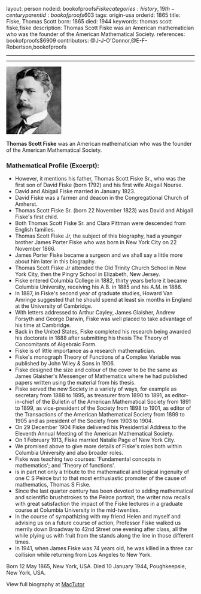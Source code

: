 layout: person
nodeid: bookofproofs$Fiske
categories: history,19th-century
parentid: bookofproofs$603
tags: origin-usa
orderid: 1865
title: Fiske, Thomas Scott
born: 1865
died: 1944
keywords: thomas scott fiske,fiske
description: Thomas Scott Fiske was an American mathematician who was the founder of the American Mathematical Society.
references: bookofproofs$6909
contributors: @J-J-O'Connor,@E-F-Robertson,bookofproofs

---



---

![Fiske.jpg](https://github.com/bookofproofs/bookofproofs.github.io/blob/main/_sources/_assets/images/portraits/Fiske.jpg?raw=true)

**Thomas Scott Fiske**  was an American mathematician who was the founder of the American Mathematical Society.

### Mathematical Profile (Excerpt):
* However, it mentions his father, Thomas Scott Fiske Sr., who was the first son of David Fiske (born 1792) and his first wife Abigail Nourse.
* David and Abigail Fiske married in January 1823.
* David Fiske was a farmer and deacon in the Congregational Church of Amherst.
* Thomas Scott Fiske Sr. (born 22 November 1823) was David and Abigail Fiske's first child.
* Both Thomas Scott Fiske Sr. and Clara Pittman were descended from English families.
* Thomas Scott Fiske Jr, the subject of this biography, had a younger brother James Porter Fiske who was born in New York City on 22 November 1866.
* James Porter Fiske became a surgeon and we shall say a little more about him later in this biography.
* Thomas Scott Fiske Jr attended the Old Trinity Church School in New York City, then the Pingry School in Elizabeth, New Jersey.
* Fiske entered Columbia College in 1882, thirty years before it became Columbia University, receiving his A.B. in 1885 and his A.M. in 1886.
* In 1887, in Fiske's second year of graduate studies, Howard Van Amringe suggested that he should spend at least six months in England at the University of Cambridge.
* With letters addressed to Arthur Cayley, James Glaisher, Andrew Forsyth and George Darwin, Fiske was well placed to take advantage of his time at Cambridge.
* Back in the United States, Fiske completed his research being awarded his doctorate in 1888 after submitting his thesis The Theory of Concomitants of Algebraic Form.
* Fiske is of little importance as a research mathematician.
* Fiske's monograph Theory of Functions of a Complex Variable was published by John Wiley & Sons in 1906.
* Fiske designed the size and colour of the cover to be the same as James Glaisher's Messenger of Mathematics where he had published papers written using the material from his thesis.
* Fiske served the new Society in a variety of ways, for example as secretary from 1888 to 1895, as treasurer from 1890 to 1891, as editor-in-chief of the Bulletin of the American Mathematical Society from 1891 to 1899, as vice-president of the Society from 1898 to 1901, as editor of the Transactions of the American Mathematical Society from 1899 to 1905 and as president of the Society from 1903 to 1904.
* On 29 December 1904 Fiske delivered his Presidential Address to the Eleventh Annual Meeting of the American Mathematical Society.
* On 1 February 1913, Fiske married Natalie Page of New York City.
* We promised above to give more details of Fiske's roles both within Columbia University and also broader roles.
* Fiske was teaching two courses: 'Fundamental concepts in mathematics'; and 'Theory of functions'.
* is in part not only a tribute to the mathematical and logical ingenuity of one C S Peirce but to that most enthusiastic promoter of the cause of mathematics, Thomas S Fiske.
* Since the last quarter century has been devoted to adding mathematical and scientific brushstrokes to the Peirce portrait, the writer now recalls with great satisfaction the impact of the Fiske lectures in a graduate course at Columbia University in the mid-twenties.
* In the course of sympathizing with my friend Helen and myself and advising us on a future course of action, Professor Fiske walked us merrily down Broadway to 42nd   Street one evening after class, all the while plying us with fruit from the stands along the line in those different times.
* In 1941, when James Fiske was 74 years old, he was killed in a three car collision while returning from Los Angeles to New York.

Born 12 May 1865, New York, USA. Died 10 January 1944, Poughkeepsie, New York, USA.

View full biography at [MacTutor](https://mathshistory.st-andrews.ac.uk/Biographies/Fiske/)
